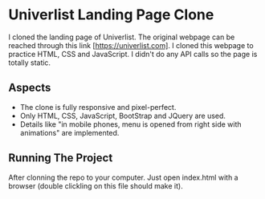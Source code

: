 # Univerlist Landing Page Clone

I cloned the landing page of Univerlist. The original webpage can be reached through this link [https://univerlist.com]. 
I cloned this webpage to practice HTML, CSS and JavaScript. I didn't do any API calls so the page is totally static. 


## Aspects 

- The clone is fully responsive and pixel-perfect.
- Only HTML, CSS, JavaScript, BootStrap and JQuery are used.
- Details like "in mobile phones, menu is opened from right side with animations" are implemented.


## Running The Project

After clonning the repo to your computer. Just open index.html with a browser (double clickling on this file should make it).
